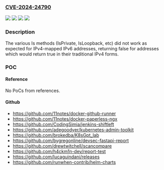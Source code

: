 ### [CVE-2024-24790](https://cve.mitre.org/cgi-bin/cvename.cgi?name=CVE-2024-24790)
![](https://img.shields.io/static/v1?label=Product&message=net%2Fnetip&color=blue)
![](https://img.shields.io/static/v1?label=Version&message=0%20&color=brightgreen)
![](https://img.shields.io/static/v1?label=Version&message=1.22.0-0%20&color=brightgreen)
![](https://img.shields.io/static/v1?label=Vulnerability&message=CWE-180%3A%20Incorrect%20Behavior%20Order%3A%20Validate%20Before%20Canonicalize&color=brightgreen)

### Description

The various Is methods (IsPrivate, IsLoopback, etc) did not work as expected for IPv4-mapped IPv6 addresses, returning false for addresses which would return true in their traditional IPv4 forms.

### POC

#### Reference
No PoCs from references.

#### Github
- https://github.com/11notes/docker-github-runner
- https://github.com/11notes/docker-paperless-ngx
- https://github.com/CodingSimia/jenkins-shiftleft
- https://github.com/adegoodyer/kubernetes-admin-toolkit
- https://github.com/brokedba/K8sGpt_lab
- https://github.com/bygregonline/devsec-fastapi-report
- https://github.com/drewtwitchell/scancompare
- https://github.com/h4ckm1n-dev/report-test
- https://github.com/lucaguindani/releases
- https://github.com/runwhen-contrib/helm-charts

